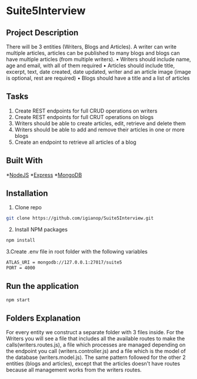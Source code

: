 # Suite5Interview

## Project Description
There will be 3 entities (Writers, Blogs and Articles). A writer can write multiple articles,
articles can be published to many blogs and blogs can have multiple articles (from multiple
writers).
• Writers should include name, age and email, with all of them required
• Articles should include title, excerpt, text, date created, date updated, writer and an
article image (image is optional, rest are required)
• Blogs should have a title and a list of articles

## Tasks
1. Create REST endpoints for full CRUD operations on writers
2. Create REST endpoints for full CRUT operations on blogs
3. Writers should be able to create articles, edit, retrieve and delete them
4. Writers should be able to add and remove their articles in one or more blogs
5. Create an endpoint to retrieve all articles of a blog

## Built With
*[NodeJS](https://nodejs.org/en/)
*[Express](https://expressjs.com/)
*[MongoDB](https://www.mongodb.com/)

## Installation
1. Clone repo
```sh
git clone https://github.com/igianop/Suite5Interview.git
```
2. Install NPM packages
```sh
npm install
```
3.Create .env file in root folder with the following variables
```sh
ATLAS_URI = mongodb://127.0.0.1:27017/suite5
PORT = 4000
```
## Run the application
```sh
npm start
```

## Folders Explanation
For every entity we construct a separate folder with 3 files inside. 
For the Writers you will see a file that includes all the available routes to make the calls(writers.routes.js), a file which processes are managed depending on the endpoint you call (writers.controller.js) and a file which is the model of the database (writers.model.js). The same pattern followed for the other 2 entities (blogs and articles), except that the articles doesn't have routes because all management works from the writers routes.